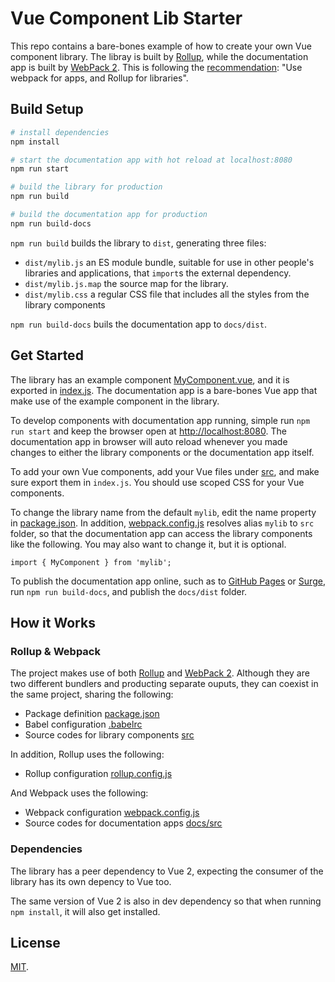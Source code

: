 # Vue Component Lib Starter

This repo contains a bare-bones example of how to create your own Vue component library. The libray is built by [Rollup](https://rollupjs.org/), while the documentation app is built by [WebPack 2](https://webpack.github.io/). This is following the [recommendation](https://medium.com/webpack/webpack-and-rollup-the-same-but-different-a41ad427058c): "Use webpack for apps, and Rollup for libraries".

## Build Setup

```bash
# install dependencies
npm install

# start the documentation app with hot reload at localhost:8080
npm run start

# build the library for production
npm run build

# build the documentation app for production
npm run build-docs
```

`npm run build` builds the library to `dist`, generating three files:

* `dist/mylib.js`
    an ES module bundle, suitable for use in other people's libraries and applications, that `import`s the external dependency. 
* `dist/mylib.js.map`
    the source map for the library. 
* `dist/mylib.css`
    a regular CSS file that includes all the styles from the library components

`npm run build-docs` buils the documentation app to `docs/dist`. 

## Get Started

The library has an example component [MyComponent.vue](src/components/MyComponent.vue), and it is exported in [index.js](src/index.js). The documentation app is a bare-bones Vue app that make use of the example component in the library. 

To develop components with documentation app running, simple run `npm run start` and keep the browser open at [http://localhost:8080](http://localhost:8080). The documentation app in browser will auto reload whenever you made changes to either the library components or the documentation app itself.

To add your own Vue components, add your Vue files under [src](src), and make sure export them in `index.js`. You should use scoped CSS for your Vue components.

To change the library name from the default `mylib`, edit the name property in [package.json](package.json). In addition, [webpack.config.js](webpack.config.js) resolves alias `mylib` to `src` folder, so that the documentation app can access the library components like the following. You may also want to change it, but it is optional.

```
import { MyComponent } from 'mylib';
```

To publish the documentation app online, such as to [GitHub Pages](https://pages.github.com/) or [Surge](https://surge.sh/), run `npm run build-docs`, and publish the `docs/dist` folder. 

## How it Works

### Rollup & Webpack

The project makes use of both [Rollup](https://rollupjs.org/) and [WebPack 2](https://webpack.github.io/). Although they are two different bundlers and producting separate ouputs, they can coexist in the same project, sharing the following:

- Package definition [package.json](package.json)
- Babel configuration [.babelrc](.babelrc)
- Source codes for library components [src](src)

In addition, Rollup uses the following:

- Rollup configuration [rollup.config.js](rollup.config.js)

And Webpack uses the following:

- Webpack configuration [webpack.config.js](webpack.config.js)
- Source codes for documentation apps [docs/src](docs/src)

### Dependencies

The library has a peer dependency to Vue 2, expecting the consumer of the library has its own depency to Vue too. 

The same version of Vue 2 is also in dev dependency so that when running `npm install`, it will also get installed.

## License

[MIT](LICENSE).
